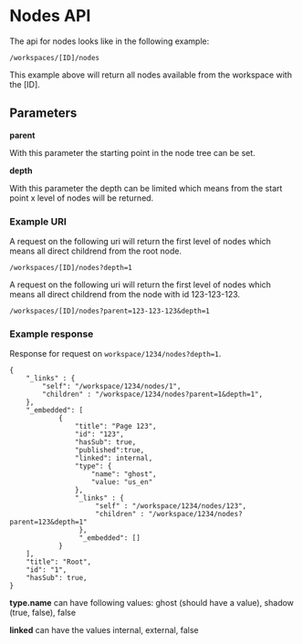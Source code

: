 # Nodes API

The api for nodes looks like in the following example:

```
/workspaces/[ID]/nodes
```

This example above will return all nodes available from the workspace with the [ID].

## Parameters

__parent__

With this parameter the starting point in the node tree can be set.

__depth__

With this parameter the depth can be limited which means from the start point x level of nodes will be returned.


### Example URI

A request on the following uri will return the first level of nodes which means all direct childrend from the root node.

```
/workspaces/[ID]/nodes?depth=1
```

A request on the following uri will return the first level of nodes which means all direct childrend from the node with id 123-123-123.

```
/workspaces/[ID]/nodes?parent=123-123-123&depth=1
```

### Example response

Response for request on `workspace/1234/nodes?depth=1`.

```
{
    "_links" : {
        "self": "/workspace/1234/nodes/1",
        "children" : "/workspace/1234/nodes?parent=1&depth=1",
    },
    "_embedded": [
            {
                "title": "Page 123",
                "id": "123",
                "hasSub": true,
                "published":true,
                "linked": internal,
                "type": {
                    "name": "ghost",
                    "value: "us_en"
                },
                "_links" : {
                     "self" : "/workspace/1234/nodes/123",
                     "children" : "/workspace/1234/nodes?parent=123&depth=1"
                 },
                 "_embedded": []
            }
    ],
    "title": "Root",
    "id": "1",
    "hasSub": true, 
}
```

__type.name__ can have following values: ghost (should have a value), shadow (true, false), false

__linked__  can have the values internal, external, false 
